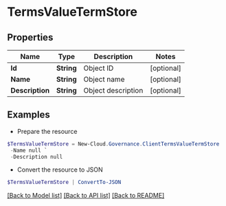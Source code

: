 # TermsValueTermStore
## Properties

Name | Type | Description | Notes
------------ | ------------- | ------------- | -------------
**Id** | **String** | Object ID | [optional] 
**Name** | **String** | Object name | [optional] 
**Description** | **String** | Object description | [optional] 

## Examples

- Prepare the resource
```powershell
$TermsValueTermStore = New-Cloud.Governance.ClientTermsValueTermStore  -Id null `
 -Name null `
 -Description null
```

- Convert the resource to JSON
```powershell
$TermsValueTermStore | ConvertTo-JSON
```

[[Back to Model list]](../README.md#documentation-for-models) [[Back to API list]](../README.md#documentation-for-api-endpoints) [[Back to README]](../README.md)

